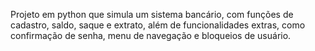 Projeto em python que simula um sistema bancário, com funções de cadastro, saldo, saque e extrato, além de funcionalidades extras, como confirmação de senha, menu de navegação e bloqueios de usuário.
